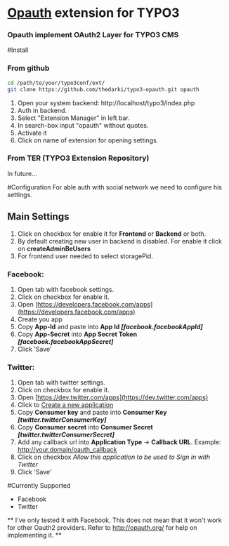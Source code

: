 # [Opauth](http://github.com/opauth/opauth) extension for TYPO3
### Opauth implement OAuth2 Layer for TYPO3 CMS

#Install
### From github

```bash 
cd /path/to/your/typo3conf/ext/
git clone https://github.com/thedarki/typo3-opauth.git opauth
```

1. Open your system backend: http://localhost/typo3/index.php
2. Auth in backend.
3. Select "Extension Manager" in left bar.
4. In search-box input "opauth" without quotes.
5. Activate it
6. Click on name of extension for opening settings.

### From TER (TYPO3 Extension Repository)

In future...

#Configuration
For able auth with social network we need to configure his settings.

## Main Settings
1. Click on checkbox for enable it for **Frontend** or **Backend** or both.
2. By default creating new user in backend is disabled. For enable it click on **createAdminBeUsers**
3. For frontend user needed to select storagePid.

### Facebook:
1. Open tab with facebook settings.
2. Click on checkbox for enable it.
3. Open [https://developers.facebook.com/apps](https://developers.facebook.com/apps)
4. Create you app
5. Copy **App-Id** and paste into **App Id _[facebook.facebookAppId]_**
6. Copy **App-Secret** into **App Secret Token _[facebook.facebookAppSecret]_**
7. Click 'Save'

### Twitter:
1. Open tab with twitter settings.
2. Click on checkbox for enable it.
3. Open [https://dev.twitter.com/apps](https://dev.twitter.com/apps)
4. Click to [Create a new application](https://dev.twitter.com/apps/new)
5. Copy **Consumer key** and paste into **Consumer Key _[twitter.twitterConsumerKey]_**
6. Copy **Consumer secret** into **Consumer Secret _[twitter.twitterConsumerSecret]_**
7. Add any callback url into **Application Type** -> **Callback URL**. Example: http://your.domain/oauth_callback
8. Click on checkbox _Allow this application to be used to Sign in with Twitter_
7. Click 'Save'


#Currently Supported

* Facebook
* Twitter

** I've only tested it with Facebook. This does not mean that it won't work for other Oauth2 providers. Refer to http://opauth.org/ for help on implementing it. **
